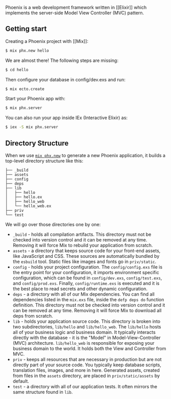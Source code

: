 Phoenix is a web development framework written in [[Elixir]] which implements the server-side Model View Controller (MVC) pattern. 

## Getting start
Creating a Phoenix project with [[Mix]]:
```zsh
$ mix phx.new hello
```
We are almost there! The following steps are missing: 
```zsh
$ cd hello
```
Then configure your database in config/dev.exs and run: 
```zsh
$ mix ecto.create 
```
Start your Phoenix app with: 
```zsh
$ mix phx.server 
```
You can also run your app inside IEx (Interactive Elixir) as: 
```zsh
$ iex -S mix phx.server
```

## Directory Structure
When we use [`mix phx.new`](https://hexdocs.pm/phoenix/Mix.Tasks.Phx.New.html) to generate a new Phoenix application, it builds a top-level directory structure like this:
```
├── _build
├── assets
├── config
├── deps
├── lib
│   ├── hello
│   ├── hello.ex
│   ├── hello_web
│   └── hello_web.ex
├── priv
└── test
```

We will go over those directories one by one:

- `_build` - holds all compilation artifacts. This directory must not be checked into version control and it can be removed at any time. Removing it will force Mix to rebuild your application from scratch. 
- `assets` - a directory that keeps source code for your front-end assets, like JavaScript and CSS. These sources are automatically bundled by the `esbuild` tool. Static files like images and fonts go in `priv/static`.
- `config` - holds your project configuration. The `config/config.exs` file is the entry point for your configuration, it imports environment specific configuration, which can be found in `config/dev.exs`, `config/test.exs`, and `config/prod.exs`. Finally, `config/runtime.exs` is executed and it is the best place to read secrets and other dynamic configuration.
- `deps` - a directory with all of our Mix dependencies. You can find all dependencies listed in the `mix.exs` file, inside the `defp deps do` function definition. This directory must not be checked into version control and it can be removed at any time. Removing it will force Mix to download all deps from scratch.
- `lib` - holds your application source code. This directory is broken into two subdirectories, `lib/hello` and `lib/hello_web`. The `lib/hello` hosts all of your business logic and business domain. It typically interacts directly with the database - it is the "Model" in Model-View-Controller (MVC) architecture. `lib/hello_web` is responsible for exposing your business domain to the world. It holds both the View and Controller from MVC.
- `priv` - keeps all resources that are necessary in production but are not directly part of your source code. You typically keep database scripts, translation files, images, and more in here. Generated assets, created from files in the `assets` directory, are placed in `priv/static/assets` by default.
- `test` - a directory with all of our application tests. It often mirrors the same structure found in `lib`.